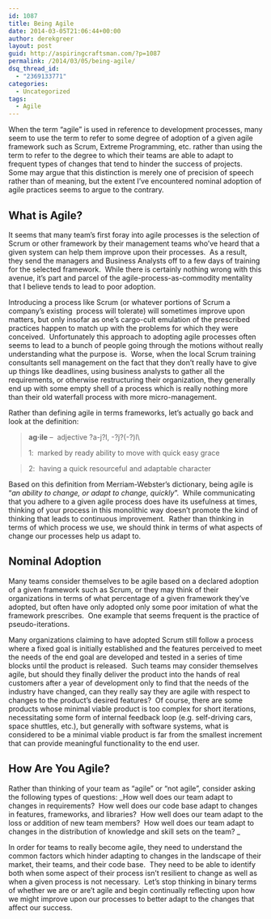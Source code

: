 ```yaml
---
id: 1087
title: Being Agile
date: 2014-03-05T21:06:44+00:00
author: derekgreer
layout: post
guid: http://aspiringcraftsman.com/?p=1087
permalink: /2014/03/05/being-agile/
dsq_thread_id:
  - "2369133771"
categories:
  - Uncategorized
tags:
  - Agile
---
```

When the term “agile” is used in reference to development processes, many seem to use the term to refer to some degree of adoption of a given agile framework such as Scrum, Extreme Programming, etc. rather than using the term to refer to the degree to which their teams are able to adapt to frequent types of changes that tend to hinder the success of projects.  Some may argue that this distinction is merely one of precision of speech rather than of meaning, but the extent I&#8217;ve encountered nominal adoption of agile practices seems to argue to the contrary.

## What <noindex></noindex> is Agile?

It seems that many team’s first foray into agile processes is the selection of Scrum or other framework by their management teams who&#8217;ve heard that a given system can help them improve upon their processes.  As a result, they send the managers and Business Analysts off to a few days of training for the selected framework.  While there is certainly nothing wrong with this avenue, it&#8217;s part and parcel of the agile-process-as-commodity mentality that I believe tends to lead to poor adoption.

Introducing a process like Scrum (or whatever portions of Scrum a company’s existing  process will tolerate) will sometimes improve upon matters, but only insofar as one’s cargo-cult emulation of the prescribed practices happen to match up with the problems for which they were conceived.  Unfortunately this approach to adopting agile processes often seems to lead to a bunch of people going through the motions without really understanding what the purpose is.  Worse, when the local Scrum training consultants sell management on the fact that they don’t really have to give up things like deadlines, using business analysts to gather all the requirements, or otherwise restructuring their organization, they generally end up with some empty shell of a process which is really nothing more than their old waterfall process with more micro-management.

Rather than defining agile in terms frameworks, let’s actually go back and look at the definition:

> **ag·ile** &#8211;  adjective \?a-j?l, -?j?(-?)l\
> 
> 1:  marked by ready ability to move with quick easy grace <an agile dancer>
  
> 2:  having a quick resourceful and adaptable character <an agile mind>

Based on this definition from Merriam-Webster’s dictionary, being agile is “_an ability to change, or adapt to change, quickly_”.  While communicating that you adhere to a given agile process does have its usefulness at times, thinking of your process in this monolithic way doesn’t promote the kind of thinking that leads to continuous improvement.  Rather than thinking in terms of which process we use, we should think in terms of what aspects of change our processes help us adapt to.

## Nominal Adoption

Many teams consider themselves to be agile based on a declared adoption of a given framework such as Scrum, or they may think of their organizations in terms of what percentage of a given framework they&#8217;ve adopted, but often have only adopted only some poor imitation of what the framework prescribes.  One example that seems frequent is the practice of pseudo-iterations.

Many organizations claiming to have adopted Scrum still follow a process where a fixed goal is initially established and the features perceived to meet the needs of the end goal are developed and tested in a series of time blocks until the product is released.  Such teams may consider themselves agile, but should they finally deliver the product into the hands of real customers after a year of development only to find that the needs of the industry have changed, can they really say they are agile with respect to changes to the product&#8217;s desired features?  Of course, there are some products whose minimal viable product is too complex for short iterations, necessitating some form of internal feedback loop (e.g. self-driving cars, space shuttles, etc.), but generally with software systems, what is considered to be a minimal viable product is far from the smallest increment that can provide meaningful functionality to the end user.

## How Are You Agile?

Rather than thinking of your team as “agile” or “not agile”, consider asking the following types of questions: _How well does our team adapt to changes in requirements?  How well does our code base adapt to changes in features, frameworks, and libraries?  How well does our team adapt to the loss or addition of new team members?  How well does our team adapt to changes in the distribution of knowledge and skill sets on the team? _

In order for teams to really become agile, they need to understand the common factors which hinder adapting to changes in the landscape of their market, their teams, and their code base.  They need to be able to identify both when some aspect of their process isn&#8217;t resilient to change as well as when a given process is not necessary.  Let&#8217;s stop thinking in binary terms of whether we are or are&#8217;t agile and begin continually reflecting upon how we might improve upon our processes to better adapt to the changes that affect our success.